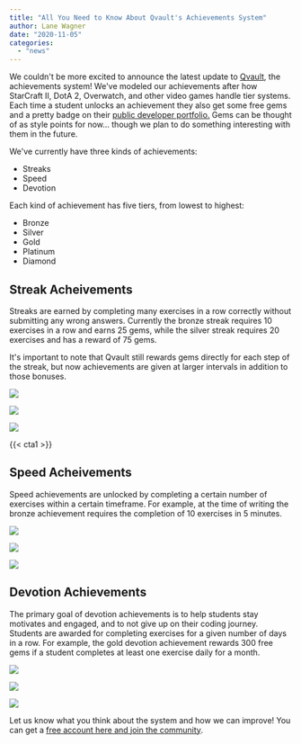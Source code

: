 ```yaml
---
title: "All You Need to Know About Qvault's Achievements System"
author: Lane Wagner
date: "2020-11-05"
categories: 
  - "news"
---
```


We couldn't be more excited to announce the latest update to [Qvault](https://qvault.io/), the achievements system! We've modeled our achievements after how StarCraft II, DotA 2, Overwatch, and other video games handle tier systems. Each time a student unlocks an achievement they also get some free gems and a pretty badge on their [public developer portfolio.](https://app.qvault.io/u/wagslane) Gems can be thought of as style points for now... though we plan to do something interesting with them in the future.

We've currently have three kinds of achievements:

- Streaks
- Speed
- Devotion

Each kind of achievement has five tiers, from lowest to highest:

- Bronze
- Silver
- Gold
- Platinum
- Diamond

## Streak Acheivements

Streaks are earned by completing many exercises in a row correctly without submitting any wrong answers. Currently the bronze streak requires 10 exercises in a row and earns 25 gems, while the silver streak requires 20 exercises and has a reward of 75 gems.

It's important to note that Qvault still rewards gems directly for each step of the streak, but now achievements are given at larger intervals in addition to those bonuses.

![](/img/streak-gold-min.png)

![](/img/streak-plat-min.png)

![](https://i0.wp.com/qvault.io/wp-content/uploads/2020/11/streak-diamond-min.png?ssl=1)

{{< cta1 >}}

## Speed Acheivements

Speed achievements are unlocked by completing a certain number of exercises within a certain timeframe. For example, at the time of writing the bronze achievement requires the completion of 10 exercises in 5 minutes.

![](/img/speed-gold-min.png)

![](/img/speed-plat-min.png)

![](https://i0.wp.com/qvault.io/wp-content/uploads/2020/11/speed-diamond-min.png?ssl=1)

## Devotion Achievements

The primary goal of devotion achievements is to help students stay motivates and engaged, and to not give up on their coding journey. Students are awarded for completing exercises for a given number of days in a row. For example, the gold devotion achievement rewards 300 free gems if a student completes at least one exercise daily for a month.

![](/img/engage-gold-min.png)

![](/img/engage-plat-min.png)

![](https://i0.wp.com/qvault.io/wp-content/uploads/2020/11/engage-diamond-min.png?ssl=1)

Let us know what you think about the system and how we can improve! You can get a [free account here and join the community](https://app.qvault.io/).
